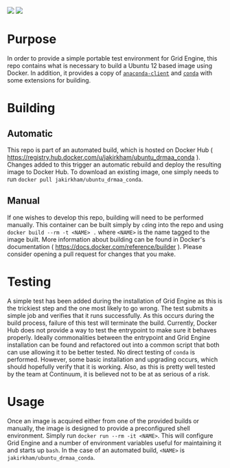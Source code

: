 [![](https://badge.imagelayers.io/jakirkham/ubuntu_drmaa_conda:latest.svg)](https://imagelayers.io/?images=jakirkham/ubuntu_drmaa_conda:latest 'Get your own badge on imagelayers.io')
[![](https://img.shields.io/badge/license-Apache%202.0-blue.svg)](https://www.apache.org/licenses/LICENSE-2.0.txt 'Apache License Version 2.0')

# Purpose

In order to provide a simple portable test environment for Grid Engine, this repo contains what is necessary to build a Ubuntu 12 based image using Docker. In addition, it provides a copy of [`anaconda-client`]( http://docs.anaconda.org/ ) and [`conda`]( http://conda.pydata.org/ ) with some extensions for building.

# Building

## Automatic

This repo is part of an automated build, which is hosted on Docker Hub ( <https://registry.hub.docker.com/u/jakirkham/ubuntu_drmaa_conda> ). Changes added to this trigger an automatic rebuild and deploy the resulting image to Docker Hub. To download an existing image, one simply needs to run `docker pull jakirkham/ubuntu_drmaa_conda`.

## Manual

If one wishes to develop this repo, building will need to be performed manually. This container can be built simply by `cd`ing into the repo and using `docker build --rm -t <NAME> .` where `<NAME>` is the name tagged to the image built. More information about building can be found in Docker's documentation ( <https://docs.docker.com/reference/builder> ). Please consider opening a pull request for changes that you make.

# Testing

A simple test has been added during the installation of Grid Engine as this is the trickiest step and the one most likely to go wrong. The test submits a simple job and verifies that it runs successfully. As this occurs during the build process, failure of this test will terminate the build. Currently, Docker Hub does not provide a way to test the entrypoint to make sure it behaves properly. Ideally commonalities between the entrypoint and Grid Engine installation can be found and refactored out into a common script that both can use allowing it to be better tested. No direct testing of `conda` is performed. However, some basic installation and upgrading occurs, which should hopefully verify that it is working. Also, as this is pretty well tested by the team at Continuum, it is believed not to be at as serious of a risk.

# Usage

Once an image is acquired either from one of the provided builds or manually, the image is designed to provide a preconfigured shell environment. Simply run `docker run --rm -it <NAME>`. This will configure Grid Engine and a number of environment variables useful for maintaining it and starts up `bash`. In the case of an automated build, `<NAME>` is `jakirkham/ubuntu_drmaa_conda`.
